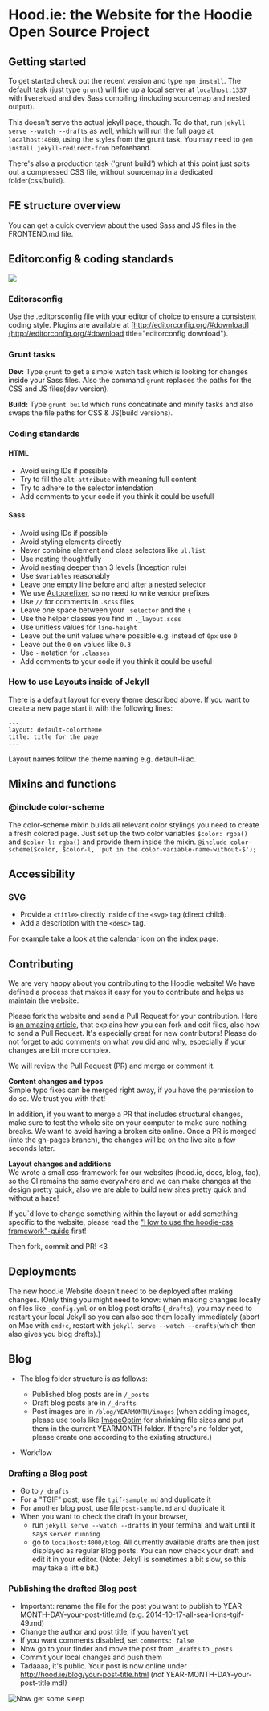 Hood.ie: the Website for the Hoodie Open Source Project
==================

## Getting started

To get started check out the recent version and type `npm install`.
The default task (just type `grunt`) will fire up a local server at `localhost:1337` with livereload and dev Sass compiling (including sourcemap and nested output).

This doesn't serve the actual jekyll page, though. To do that, run `jekyll serve --watch --drafts` as well, which will run the full page at `localhost:4000`, using the styles from the grunt task. You may need to `gem install jekyll-redirect-from` beforehand.

There's also a production task ('grunt build') which at this point just spits out a compressed CSS file, without sourcemap in a dedicated folder(css/build).

## FE structure overview

You can get a quick overview about the used Sass and JS files in the FRONTEND.md file.

## Editorconfig & coding standards

<img src="http://i.giphy.com/7SEOvVtOdtU2Y.gif" />

### Editorsconfig

Use the .editorsconfig file with your editor of choice to ensure a consistent coding style. Plugins are available at [http://editorconfig.org/#download](http://editorconfig.org/#download title="editorconfig download").

### Grunt tasks

**Dev:** Type `grunt` to get a simple watch task which is looking for changes inside your Sass files. Also the command `grunt` replaces the paths for the CSS and JS files(dev version).

**Build:** Type `grunt build` which runs concatinate and minify tasks and also swaps the file paths for CSS & JS(build versions).

### Coding standards

#### HTML

* Avoid using IDs if possible
* Try to fill the `alt-attribute` with meaning full content
* Try to adhere to the selector intendation
* Add comments to your code if you think it could be usefull

#### Sass

* Avoid using IDs if possible
* Avoid styling elements directly
* Never combine element and class selectors like `ul.list`
* Use nesting thoughtfully
* Avoid nesting deeper than 3 levels (Inception rule)
* Use `$variables` reasonably
* Leave one empty line before and after a nested selector
* We use [Autoprefixer](https://github.com/nDmitry/grunt-autoprefixer), so no need to write vendor prefixes
* Use `//` for comments in `.scss` files
* Leave one space between your `.selector` and the `{`
* Use the helper classes you find in `._layout.scss`
* Use unitless values for `line-height`
* Leave out the unit values where possible e.g. instead of `0px` use `0`
* Leave out the `0` on values like `0.3`
* Use `-` notation for `.classes`
* Add comments to your code if you think it could be useful

### How to use Layouts inside of Jekyll

There is a default layout for every theme described above. If you want to create a new page start it with the following lines:
```
---
layout: default-colortheme
title: title for the page
---
```
Layout names follow the theme naming e.g. default-lilac.

## Mixins and functions

### @include color-scheme

The color-scheme mixin builds all relevant color stylings you need to create a fresh colored page. Just set up the two color variables `$color: rgba()` and `$color-l: rgba()` and provide them inside the mixin.
`@include color-scheme($color, $color-l, 'put in the color-variable-name-without-$');`


## Accessibility

### SVG

* Provide a `<title>` directly inside of the `<svg>` tag (direct child).
* Add a description with the `<desc>` tag.

For example take a look at the calendar icon on the index page.

## Contributing
We are very happy about you contributing to the Hoodie website! We have defined a process that makes it easy for you to contribute and helps us maintain the website.

Please fork the website and send a Pull Request for your contribution. Here is <a href="http://hood.ie/blog/contributing-to-hoodie.html" target="_blank">an amazing article</a>, that explains how you can fork and edit files, also how to send a Pull Request. It's especially great for new contributors! Please do not forget to add comments on what you did and why, especially if your changes are bit more complex. 

We will review the Pull Request (PR) and merge or comment it. 

**Content changes and typos**   
Simple typo fixes can be merged right away, if you have the permission to do so. We trust you with that!

In addition, if you want to merge a PR that includes structural changes, make sure to test the whole site on your computer to make sure nothing breaks. We want to avoid having a broken site online. Once a PR is merged (into the gh-pages branch), the changes will be on the live site a few seconds later.

**Layout changes and additions**  
We wrote a small css-framework for our websites (hood.ie, docs, blog, faq), so the CI remains the same everywhere and we can make changes at the design pretty quick, also we are able to build new sites pretty quick and without a haze!

If you`d love to change something within the layout or add something specific to the website, please read the <a href="https://github.com/hoodiehq/hoodie-css#how-to-use" target="_blank">"How to use the hoodie-css framework"-guide</a> first!

Then fork, commit and PR! <3

## Deployments

The new hood.ie Website doesn't need to be deployed after making changes. (Only thing you might need to know: when making changes locally on files like `_config.yml` or on blog post drafts (`_drafts`), you may need to restart your local Jekyll so you can also see them locally immediately (abort on Mac with `cmd+c`, restart with `jekyll serve --watch --drafts`(which then also gives you blog drafts).)

## Blog

* The blog folder structure is as follows:
  - Published blog posts are in `/_posts`
  - Draft blog posts are in `/_drafts`
  - Post images are in `/blog/YEARMONTH/images` (when adding images, please use tools like [ImageOptim](https://imageoptim.com/) for shrinking file sizes and put them in the current YEARMONTH folder. If there's no folder yet, please create one according to the existing structure.)

* Workflow

### Drafting a Blog post

* Go to `/_drafts`
* For a "TGIF" post, use file `tgif-sample.md` and duplicate it
* For another blog post, use file `post-sample.md` and duplicate it
* When you want to check the draft in your browser,
    - run `jekyll serve --watch --drafts` in your terminal and wait until it says `server running`
    - go to `localhost:4000/blog`. All currently available drafts are then just displayed as regular Blog posts. You can now check your draft and edit it in your editor. (Note: Jekyll is sometimes a bit slow, so this may take a little bit.)

### Publishing the drafted Blog post

* Important: rename the file for the post you want to publish to YEAR-MONTH-DAY-your-post-title.md (e.g. 2014-10-17-all-sea-lions-tgif-49.md)
* Change the author and post title, if you haven't yet
* If you want comments disabled, set `comments: false`
* Now go to your finder and move the post from `_drafts` to `_posts`
* Commit your local changes and push them
* Tadaaaa, it's public. Your post is now online under http://hood.ie/blog/your-post-title.html (*not* YEAR-MONTH-DAY-your-post-title.md!)

![Now get some sleep](http://www.ohmagif.com/wp-content/uploads/2012/03/cute-rabbit-falling-asleep.gif)
